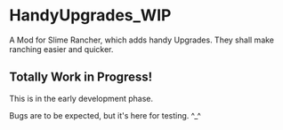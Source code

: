 # HandyUpgrades_WIP
A Mod for Slime Rancher, which adds handy Upgrades. They shall make ranching easier and quicker.

## Totally Work in Progress!
This is in the early development phase.

Bugs are to be expected, but it's here for testing. ^_^
